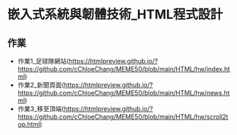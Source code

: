 # 嵌入式系統與韌體技術_HTML程式設計

## 作業
- 作業1_足球隊網站(https://htmlpreview.github.io/?https://github.com/cChloeChang/MEME50/blob/main/HTML/hw/index.html)
- 作業2_新聞頁面(https://htmlpreview.github.io/?https://github.com/cChloeChang/MEME50/blob/main/HTML/hw/news.html)
- 作業3_移至頂端(https://htmlpreview.github.io/?https://github.com/cChloeChang/MEME50/blob/main/HTML/hw/scroll2top.html)

